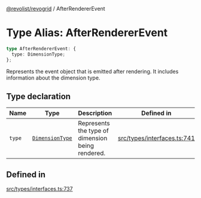 [@revolist/revogrid](README.md) / AfterRendererEvent

# Type Alias: AfterRendererEvent

```ts
type AfterRendererEvent: {
  type: DimensionType;
};
```

Represents the event object that is emitted after rendering.
It includes information about the dimension type.

## Type declaration

| Name | Type | Description | Defined in |
| ------ | ------ | ------ | ------ |
| `type` | [`DimensionType`](TypeAlias.DimensionType.md) | Represents the type of dimension being rendered. | [src/types/interfaces.ts:741](https://github.com/revolist/revogrid/blob/339b58d64f0e4822db63d040318421d77ef85671/src/types/interfaces.ts#L741) |

## Defined in

[src/types/interfaces.ts:737](https://github.com/revolist/revogrid/blob/339b58d64f0e4822db63d040318421d77ef85671/src/types/interfaces.ts#L737)
